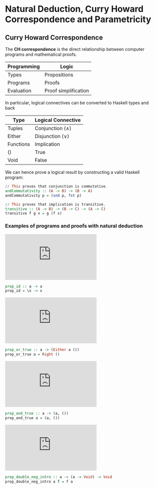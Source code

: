 # Natural Deduction, Curry Howard Correspondence and Parametricity

## Curry Howard Correspondence
The **CH correspondence** is the direct relationship between computer programs and mathematical proofs. 

| Programming | Logic |
| ----------- | ----- |
| Types       | Propositions |
| Programs    | Proofs       |
| Evaluation  | Proof simplification |

In particular, logical connectives can be converted to Haskell types and back

| Type | Logical Connective |
| ---- | ------------------ |
| Tuples | Conjunction (∧) |
| Either | Disjunction (∨) |
| Functions | Implication |
| () | True |
| Void | False |

We can hence prove a logical result by constructing a valid Haskell program:

```haskell
// This proves that conjunction is commutative.
andCommutativity :: (A -> B) -> (B -> A)
andCommutativity p = (snd p, fst p)
```

```haskell
// This proves that implication is transitive.
transitive :: (A -> B) -> (B -> C) -> (A -> C)
transitive f g x = g (f x)
```

### Examples of programs and proofs with natural deduction
![](https://latex.codecogs.com/gif.latex?%5Cfrac%20%7B%5Cdisplaystyle%5Cfrac%7B%7D%7BA%20%5Cvdash%20A%7D%5Ctexttt%7Bx%7D%7D%20%7BA%20%5Crightarrow%20A%7D%20%5Ctextrm%7B%24%5Crightarrow%24-I%7D_%7B%5Ctexttt%7Bx%7D%7D)
```haskell
prop_id :: a -> a
prop_id = \x -> x
```

![](https://latex.codecogs.com/gif.latex?%5Cfrac%20%7B%5Cdisplaystyle%5Cfrac%20%7B%5Cdisplaystyle%5Cfrac%20%7B%7D%20%7BA%20%5Cvdash%20A%7D%20%5Ctexttt%7Bx%7D%20%7D%20%7BA%20%5Cvdash%20A%20%5Clor%20%5Cbot%7D%20%5Ctextrm%7B%24%5Clor%24-I%7D_%7BL%7D%20%7D%20%7BA%20%5Crightarrow%20%28A%20%5Clor%20%5Cbot%29%7D%20%5Ctextrm%7B%24%5Crightarrow%24-I%7D_%7B%5Ctexttt%7Bx%7D%7D)
```haskell
prop_or_true :: a -> (Either a ())
prop_or_true a = Right ()
```

![](https://latex.codecogs.com/gif.latex?%5Cfrac%20%7B%5Cdisplaystyle%5Cfrac%20%7B%5Cdisplaystyle%5Cfrac%20%7B%7D%20%7BA%20%5Cvdash%20A%7D%20%5Ctexttt%7Bx%7D%20%5Cquad%20%5Cdisplaystyle%5Cfrac%20%7B%7D%20%7BA%20%5Cvdash%20%5Ctop%7D%20%5Ctextrm%7B%24%5Ctop%24-I%7D%20%7D%20%7BA%20%5Cvdash%20A%20%5Cland%20%5Ctop%7D%20%5Ctextrm%7B%24%5Cland%24-I%7D%20%7D%20%7BA%20%5Crightarrow%20%28A%20%5Cland%20%5Ctop%29%7D%20%5Ctextrm%7B%24%5Crightarrow%24-I%7D_%7B%5Ctexttt%7Bx%7D%7D)
```haskell
prop_and_true :: a -> (a, ())
prop_and_true a = (a, ())
```

![](https://latex.codecogs.com/gif.latex?%5Cfrac%20%7B%5Cdisplaystyle%5Cfrac%20%7B%5Cdisplaystyle%5Cfrac%20%7B%5Cdisplaystyle%5Cfrac%20%7B%7D%20%7BA%2C%20%28A%20%5Crightarrow%20%5Cbot%29%20%5Cvdash%20A%20%5Crightarrow%20%5Cbot%7D%20%5Ctexttt%7Bf%7D%20%5Cquad%20%5Cdisplaystyle%5Cfrac%20%7B%7D%20%7BA%2C%20%28A%20%5Crightarrow%20%5Cbot%29%20%5Cvdash%20A%7D%20%5Ctexttt%7Bx%7D%20%7D%20%7BA%2C%20%28A%20%5Crightarrow%20%5Cbot%29%20%5Cvdash%20%5Cbot%7D%20%5Ctextrm%7B%24%5Crightarrow%24-E%7D%20%7D%20%7BA%20%5Cvdash%20%28A%20%5Crightarrow%20%5Cbot%29%20%5Crightarrow%20%5Cbot%7D%20%5Ctextrm%7B%24%5Crightarrow%24-I%7D_%7B%5Ctexttt%7Bf%7D%7D%20%7D%20%7BA%20%5Crightarrow%20%28A%20%5Crightarrow%20%5Cbot%29%20%5Crightarrow%20%5Cbot%7D%20%5Ctextrm%7B%24%5Crightarrow%24-I%7D_%7B%5Ctexttt%7Bx%7D%7D)
```haskell
prop_double_neg_intro :: a -> (a -> Void) -> Void
prop_double_neg_intro a f = f a
```
